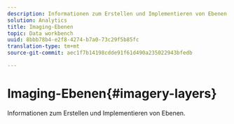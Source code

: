 ```yaml
---
description: Informationen zum Erstellen und Implementieren von Ebenen.
solution: Analytics
title: Imaging-Ebenen
topic: Data workbench
uuid: 8bbb78b4-e2f8-4274-b7a0-73c29f5b85fc
translation-type: tm+mt
source-git-commit: aec1f7b14198cdde91f61d490a235022943bfedb

---
```



# Imaging-Ebenen{#imagery-layers}

Informationen zum Erstellen und Implementieren von Ebenen.

